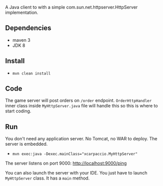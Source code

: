 A Java client to with a simple com.sun.net.httpserver.HttpServer implementation.

## Dependencies
- maven 3
- JDK 8

## Install
- `mvn clean install`

## Code
The game server will post orders on `/order` endpoint.
`OrderHttpHandler` inner class inside `MyHttpServer.java` file will handle this so this is where to start coding.

## Run
You don't need any application server. No Tomcat, no WAR to deploy. The server is embedded.

- `mvn exec:java -Dexec.mainClass="xcarpaccio.MyHttpServer"`

The server listens on port 9000: [http://localhost:9000/ping](http://localhost:9000/ping)

You can also launch the server with your IDE. You just have to launch `MyHttpServer` class. It has a `main` method.

